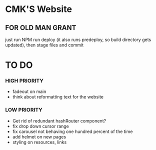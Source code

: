 # CMK'S Website

## FOR OLD MAN GRANT

just run NPM run deploy (it also runs predeploy, so build directory gets updated), then stage files and commit 

# TO DO

### HIGH PRIORITY

- fadeout on main
- think about reformatting text for the website

### LOW PRIORITY

- Get rid of redundant hashRouter component?
- fix drop down cursor range
- fix carousel not behaving one hundred percent of the time
- add helmet on new pages
- styling on resources, links

